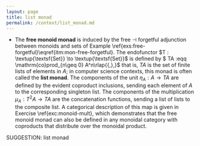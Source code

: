 ```yaml
---
layout: page
title: list monad
permalink: /context/list_monad.md
---
```

-  The **free monoid monad** is induced by the free $\dashv$ forgetful adjunction between monoids and sets of Example \ref{exs:free-forgetful}\eqref{itm:mon-free-forgetful}. The endofunctor $T : \textup{\textsf{Set}} \to \textup{\textsf{Set}}$ is defined by $ TA :eqq \mathrm{co}prod_{n\geq 0} A^n\rlap{{\,},}$ that is, $TA$ is the set of finite lists of elements in $A$; in computer science contexts, this monad is often called the **list monad**. The components of the unit $\eta_A : A \to TA$ are defined by the evident coproduct inclusions, sending each element of $A$ to the corresponding singleton list. The components of the multiplication $\mu_A : T^2A \to TA$ are the concatenation functions, sending a list of lists to the composite list. A categorical description of this map is given in Exercise \ref{exc:monoid-mult}, which demonstrates that the free monoid monad can also be defined in any monoidal category with coproducts that distribute over the monoidal product.

SUGGESTION: list monad